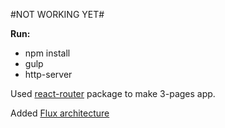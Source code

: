 #NOT WORKING YET#

**Run:**

* npm install
* gulp
* http-server


Used [react-router](https://github.com/rackt/react-router) package to make 3-pages app. 

Added [Flux architecture](https://facebook.github.io/flux/) 
